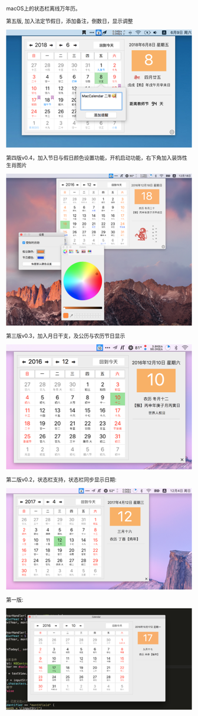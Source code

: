 # 
macOS上的状态栏离线万年历。

第五版, 加入法定节假日，添加备注，倒数日，显示调整

![](https://github.com/bugcoding/macOSCalendar/blob/master/screenshots/statusbarcalendar_v0.5.png)

第四版v0.4，加入节日与假日颜色设置功能，开机启动功能，右下角加入装饰性生肖图片

![](https://github.com/bugcoding/macOSCalendar/blob/master/screenshots/statebarcalendar_v0.4.png)

第三版v0.3，加入月日干支，及公历与农历节日显示

![](https://github.com/bugcoding/macOSCalendar/blob/master/screenshots/statebarcalendar_v0.3.png)

第二版v0.2，状态栏支持，状态栏同步显示日期:

![](https://github.com/bugcoding/macOSCalendar/blob/master/screenshots/macCalendar_v0.2.png)



第一版:

![](https://github.com/bugcoding/macOSCalendar/blob/master/screenshots/bugcodeCalendar_v0.11.png)

